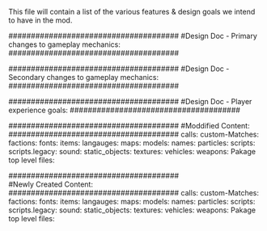 This file will contain a list of the various features & design goals we intend to have in the mod.

######################################
#Design Doc - Primary changes to gameplay mechanics:
######################################


######################################
#Design Doc - Secondary changes to gameplay mechanics:
######################################


######################################
#Design Doc - Player experience goals:
######################################


######################################
#Moddified Content:
######################################
    calls:
    custom-Matches:
    factions:
    fonts:
    items:
    langauges:
    maps:
    models:
    names:
    particles:
    scripts:
    scripts.legacy:
    sound:
    static_objects:
    textures:
    vehicles:
    weapons:
    Pakage top level files:
    
    
######################################    
#Newly Created Content:
######################################
    calls:
    custom-Matches:
    factions:
    fonts:
    items:
    langauges:
    maps:
    models:
    names:
    particles:
    scripts:
    scripts.legacy:
    sound:
    static_objects:
    textures:
    vehicles:
    weapons:
    Pakage top level files:
